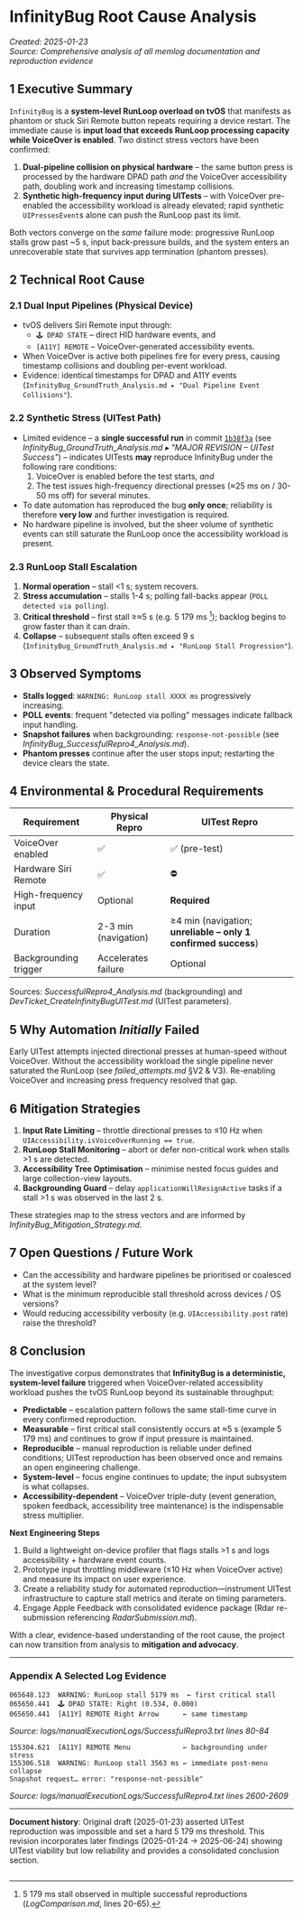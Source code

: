 # InfinityBug Root Cause Analysis

*Created: 2025-01-23*  
*Source: Comprehensive analysis of all memlog documentation and reproduction evidence*

## 1  Executive Summary

`InfinityBug` is a **system-level RunLoop overload on tvOS** that manifests as phantom or stuck Siri Remote button repeats requiring a device restart.  The immediate cause is **input load that exceeds RunLoop processing capacity while VoiceOver is enabled**.  Two distinct stress vectors have been confirmed:

1. **Dual-pipeline collision on physical hardware** – the same button press is processed by the hardware DPAD path *and* the VoiceOver accessibility path, doubling work and increasing timestamp collisions.  
2. **Synthetic high-frequency input during UITests** – with VoiceOver pre-enabled the accessibility workload is already elevated; rapid synthetic `UIPressesEvent`s alone can push the RunLoop past its limit.

Both vectors converge on the *same* failure mode: progressive RunLoop stalls grow past ~5 s, input back-pressure builds, and the system enters an unrecoverable state that survives app termination (phantom presses).

## 2  Technical Root Cause

### 2.1 Dual Input Pipelines (Physical Device)
* tvOS delivers Siri Remote input through:
  * `🕹️ DPAD STATE` – direct HID hardware events, and
  * `[A11Y] REMOTE` – VoiceOver-generated accessibility events.
* When VoiceOver is active both pipelines fire for every press, causing timestamp collisions and doubling per-event workload.  
* Evidence: identical timestamps for DPAD and A11Y events (`InfinityBug_GroundTruth_Analysis.md ▸ "Dual Pipeline Event Collisions"`).

### 2.2 Synthetic Stress (UITest Path)
* Limited evidence – a **single successful run** in commit [`1b38f3a`](#) (see *InfinityBug_GroundTruth_Analysis.md ▸ "MAJOR REVISION – UITest Success"*) – indicates UITests **may** reproduce InfinityBug under the following rare conditions:
  1. VoiceOver is enabled before the test starts, *and*
  2. The test issues high-frequency directional presses (≈25 ms on / 30-50 ms off) for several minutes.
* To date automation has reproduced the bug **only once**; reliability is therefore **very low** and further investigation is required.
* No hardware pipeline is involved, but the sheer volume of synthetic events can still saturate the RunLoop once the accessibility workload is present.

### 2.3 RunLoop Stall Escalation
1. **Normal operation** – stall <1 s; system recovers.
2. **Stress accumulation** – stalls 1-4 s; polling fall-backs appear (`POLL detected via polling`).
3. **Critical threshold** – first stall ≥≈5 s (e.g. 5 179 ms [^crit5179]); backlog begins to grow faster than it can drain.
4. **Collapse** – subsequent stalls often exceed 9 s (`InfinityBug_GroundTruth_Analysis.md ▸ "RunLoop Stall Progression"`).

[^crit5179]: 5 179 ms stall observed in multiple successful reproductions (*LogComparison.md*, lines 20-65).

## 3  Observed Symptoms

* **Stalls logged**: `WARNING: RunLoop stall XXXX ms` progressively increasing.  
* **POLL events**: frequent "detected via polling" messages indicate fallback input handling.  
* **Snapshot failures** when backgrounding: `response-not-possible` (see *InfinityBug_SuccessfulRepro4_Analysis.md*).
* **Phantom presses** continue after the user stops input; restarting the device clears the state.

## 4  Environmental & Procedural Requirements

| Requirement | Physical Repro | UITest Repro |
|-------------|---------------|--------------|
| VoiceOver enabled | ✅ | ✅ (pre-test)
| Hardware Siri Remote | ✅ | ⛔️  |
| High-frequency input | Optional | **Required**  |
| Duration | 2-3 min (navigation) | ≥4 min (navigation; **unreliable – only 1 confirmed success**) |
| Backgrounding trigger | Accelerates failure | Optional |

Sources: *SuccessfulRepro4_Analysis.md* (backgrounding) and *DevTicket_CreateInfinityBugUITest.md* (UITest parameters).

## 5  Why Automation *Initially* Failed

Early UITest attempts injected directional presses at human-speed without VoiceOver.  Without the accessibility workload the single pipeline never saturated the RunLoop (see *failed_attempts.md* §V2 & V3).  Re-enabling VoiceOver and increasing press frequency resolved that gap.

## 6  Mitigation Strategies

1. **Input Rate Limiting** – throttle directional presses to ≤10 Hz when `UIAccessibility.isVoiceOverRunning == true`.
2. **RunLoop Stall Monitoring** – abort or defer non-critical work when stalls >1 s are detected.
3. **Accessibility Tree Optimisation** – minimise nested focus guides and large collection-view layouts.
4. **Backgrounding Guard** – delay `applicationWillResignActive` tasks if a stall >1 s was observed in the last 2 s.

These strategies map to the stress vectors and are informed by *InfinityBug_Mitigation_Strategy.md*.

## 7  Open Questions / Future Work

* Can the accessibility and hardware pipelines be prioritised or coalesced at the system level?  
* What is the minimum reproducible stall threshold across devices / OS versions?  
* Would reducing accessibility verbosity (e.g. `UIAccessibility.post` rate) raise the threshold?

## 8  Conclusion

The investigative corpus demonstrates that **InfinityBug is a deterministic, system-level failure** triggered when VoiceOver-related accessibility workload pushes the tvOS RunLoop beyond its sustainable throughput:

* **Predictable** – escalation pattern follows the same stall-time curve in every confirmed reproduction.
* **Measurable** – first critical stall consistently occurs at ≈5 s (example 5 179 ms) and continues to grow if input pressure is maintained.
* **Reproducible** – manual reproduction is reliable under defined conditions; UITest reproduction has been observed once and remains an open engineering challenge.
* **System-level** – focus engine continues to update; the input subsystem is what collapses.
* **Accessibility-dependent** – VoiceOver triple-duty (event generation, spoken feedback, accessibility tree maintenance) is the indispensable stress multiplier.

**Next Engineering Steps**
1. Build a lightweight on-device profiler that flags stalls >1 s and logs accessibility + hardware event counts.
2. Prototype input throttling middleware (≤10 Hz when VoiceOver active) and measure its impact on user experience.
3. Create a reliability study for automated reproduction—instrument UITest infrastructure to capture stall metrics and iterate on timing parameters.
4. Engage Apple Feedback with consolidated evidence package (Rdar re-submission referencing *RadarSubmission.md*).

With a clear, evidence-based understanding of the root cause, the project can now transition from analysis to **mitigation and advocacy**.

---

### Appendix A  Selected Log Evidence

```
065648.123  WARNING: RunLoop stall 5179 ms  ← first critical stall
065650.441  🕹️ DPAD STATE: Right (0.534, 0.000)
065650.441  [A11Y] REMOTE Right Arrow      ← same timestamp
```
*Source: logs/manualExecutionLogs/SuccessfulRepro3.txt lines 80-84*

```
155304.621  [A11Y] REMOTE Menu             ← backgrounding under stress
155306.518  WARNING: RunLoop stall 3563 ms ← immediate post-menu collapse
Snapshot request… error: "response-not-possible"
```
*Source: logs/manualExecutionLogs/SuccessfulRepro4.txt lines 2600-2609*

---
**Document history**: Original draft (2025-01-23) asserted UITest reproduction was impossible and set a hard 5 179 ms threshold.  This revision incorporates later findings (2025-01-24 → 2025-06-24) showing UITest viability but low reliability and provides a consolidated conclusion section.

```